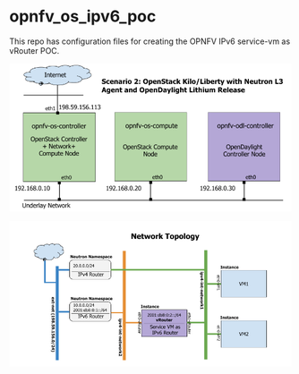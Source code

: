 # opnfv_os_ipv6_poc
This repo has configuration files for creating the OPNFV IPv6 service-vm as vRouter POC.

![OPNFV IPv6 POC](Scenario2_IPv6_POC.png?raw=true "OPNFV IPv6 POC")

![Network Topology](OPNFVIPv6NetworkTopology.png?raw=true "Network Toplogy")

